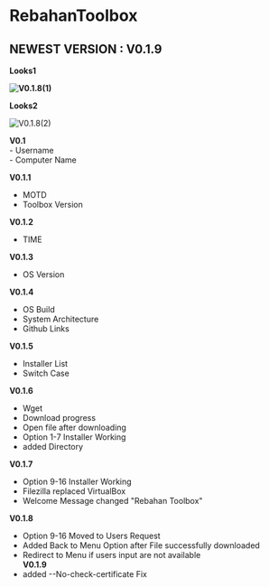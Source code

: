 <head>
<body>
<h1>RebahanToolbox</h1>
  <h2>NEWEST VERSION : V0.1.9</h2>
    <b><p>Looks1</p>
<img alt="V0.1.8(1)" src="https://user-images.githubusercontent.com/52622790/84590887-57218a80-ae64-11ea-81d0-b2b00cf4c75e.png">
    <p>Looks2</p></b>
<img alt="V0.1.8(2)" src="https://user-images.githubusercontent.com/52622790/84590893-5d176b80-ae64-11ea-8212-5807acf4b940.png">
 
<p>
  <b>V0.1</b><br>
  - Username<br>
  - Computer Name <br>

<b>V0.1.1</b><br>
  - MOTD<br>
  - Toolbox Version<br>
  
<b>V0.1.2</b><br>
  - TIME<br>

<b>V0.1.3</b><br>
  - OS Version<br>

<b>V0.1.4</b><br>
  - OS Build<br>
  - System Architecture<br>
  - Github Links<br>

<b>V0.1.5</b><br>
  - Installer List<br>
  - Switch Case<br>

<b>V0.1.6</b><br>
  - Wget<br>
  - Download progress<br>
  - Open file after downloading<br>
  - Option 1-7 Installer Working<br>
  - added Directory<br>
  
 <b>V0.1.7</b><br>
  - Option 9-16 Installer Working<br>
  - Filezilla replaced VirtualBox<br>
  - Welcome Message changed "Rebahan Toolbox"<br>
  
 <b>V0.1.8</b><br>
  - Option 9-16 Moved to Users Request<br>
  - Added Back to Menu Option after File successfully downloaded<br>
  - Redirect to Menu if users input are not available<br>
 <b>V0.1.9</b><br>
  - added --No-check-certificate Fix
</p>
</body>
</html>
